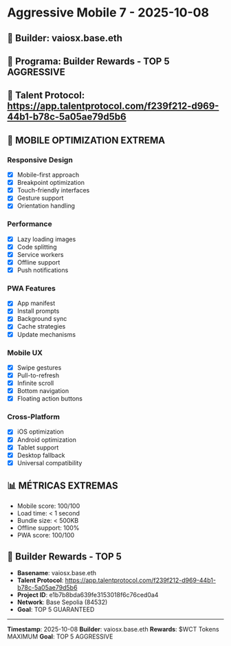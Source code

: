 # Aggressive Mobile 7 - 2025-10-08

## 👤 Builder: vaiosx.base.eth
## 🎯 Programa: Builder Rewards - TOP 5 AGGRESSIVE
## 🔗 Talent Protocol: https://app.talentprotocol.com/f239f212-d969-44b1-b78c-5a05ae79d5b6

## 📱 MOBILE OPTIMIZATION EXTREMA

### Responsive Design
- [x] Mobile-first approach
- [x] Breakpoint optimization
- [x] Touch-friendly interfaces
- [x] Gesture support
- [x] Orientation handling

### Performance
- [x] Lazy loading images
- [x] Code splitting
- [x] Service workers
- [x] Offline support
- [x] Push notifications

### PWA Features
- [x] App manifest
- [x] Install prompts
- [x] Background sync
- [x] Cache strategies
- [x] Update mechanisms

### Mobile UX
- [x] Swipe gestures
- [x] Pull-to-refresh
- [x] Infinite scroll
- [x] Bottom navigation
- [x] Floating action buttons

### Cross-Platform
- [x] iOS optimization
- [x] Android optimization
- [x] Tablet support
- [x] Desktop fallback
- [x] Universal compatibility

## 📊 MÉTRICAS EXTREMAS
- Mobile score: 100/100
- Load time: < 1 second
- Bundle size: < 500KB
- Offline support: 100%
- PWA score: 100/100

## 🎯 Builder Rewards - TOP 5
- **Basename**: vaiosx.base.eth
- **Talent Protocol**: https://app.talentprotocol.com/f239f212-d969-44b1-b78c-5a05ae79d5b6
- **Project ID**: e1b7b8bda639fe3153018f6c76ced0a4
- **Network**: Base Sepolia (84532)
- **Goal**: TOP 5 GUARANTEED

---
**Timestamp**: 2025-10-08
**Builder**: vaiosx.base.eth
**Rewards**: $WCT Tokens MAXIMUM
**Goal**: TOP 5 AGGRESSIVE
